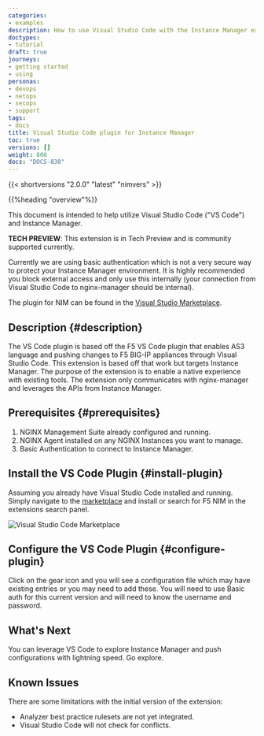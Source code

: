 ```yaml
---
categories:
- examples
description: How to use Visual Studio Code with the Instance Manager extension
doctypes:
- tutorial
draft: true
journeys:
- getting started
- using
personas:
- devops
- netops
- secops
- support
tags:
- docs
title: Visual Studio Code plugin for Instance Manager
toc: true
versions: []
weight: 800
docs: "DOCS-830"
---
```


<!-- vale off --> 
<!-- remove the vale comment and this one before flipping draft status -->

{{< shortversions "2.0.0" "latest" "nimvers" >}}

{{%heading "overview"%}}

This document is intended to help utilize Visual Studio Code ("VS Code") and Instance Manager.

**TECH PREVIEW**: This extension is in Tech Preview and is community supported currently.

Currently we are using basic authentication which is not a very secure way to protect your Instance Manager environment.  It is highly recommended you block external access and only use this internally (your connection from Visual Studio Code to nginx-manager should be internal).

The plugin for NIM can be found in the [Visual Studio Marketplace](https://marketplace.visualstudio.com/items?itemName=F5DevCentral.vscode-nim).

## Description {#description}

The VS Code plugin is based off the F5 VS Code plugin that enables AS3 language and pushing changes to F5 BIG-IP appliances through Visual Studio Code.  This extension is based off that work but targets Instance Manager.  The purpose of the extension is to enable a native experience with existing tools.  The extension only communicates with nginx-manager and leverages the APIs from Instance Manager.

## Prerequisites {#prerequisites}

1. NGINX Management Suite already configured and running.
2. NGINX Agent installed on any NGINX Instances you want to manage.
3. Basic Authentication to connect to Instance Manager.

## Install the VS Code Plugin {#install-plugin}

Assuming you already have Visual Studio Code installed and running.  Simply navigate to the [marketplace](https://marketplace.visualstudio.com/items?itemName=F5DevCentral.vscode-nim) and install or search for F5 NIM in the extensions search panel.

![Visual Studio Code Marketplace](marketplace.png)

## Configure the VS Code Plugin {#configure-plugin}

Click on the gear icon and you will see a configuration file which may have existing entries or you may need to add these.  You will need to use Basic auth for this current version and will need to know the username and password.  

## What's Next

You can leverage VS Code to explore Instance Manager and push configurations with lightning speed.  Go explore.

## Known Issues

There are some limitations with the initial version of the extension:

- Analyzer best practice rulesets are not yet integrated.
- Visual Studio Code will not check for conflicts.
